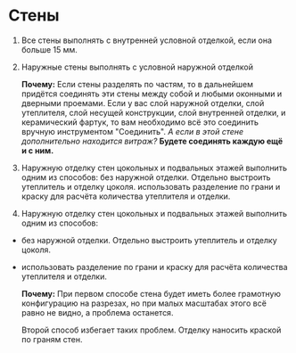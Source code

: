 # Стены
1. Все стены выполнять с внутренней условной отделкой, если она больше 15 мм.
2. Наружные стены выполнять с условной наружной отделкой

    **Почему:** 
    Если стены разделять по частям, то в дальнейшем придётся 
    соединять эти стены между собой и любыми оконными и дверными проемами.
    Если у вас слой наружной отделки, слой утеплителя, слой несущей конструкции,
    слой внутренней отделки, и керамический фартук, то вам необходимо всё это
    соединить вручную инструментом "Соединить". 
    *А если в этой стене дополнительно находится витраж?* 
    **Будете соединять каждую ещё и с ним.**
 
3. Наружную отделку стен цокольных и подвальных этажей выполнить одним из способов: 
без наружной отделки. Отдельно выстроить утеплитель и отделку цоколя.
использовать разделение по грани и краску для расчёта количества утеплителя и отделки.

4. Наружную отделку стен цокольных и подвальных этажей выполнить одним из способов: 
  - без наружной отделки. Отдельно выстроить утеплитель и отделку цоколя.
  - использовать разделение по грани и краску для расчёта количества утеплителя и отделки.

    **Почему:**
    При первом способе стена будет иметь более грамотную 
    конфигурацию на разрезах, но при малых масштабах 
    этого всё равно не видно, а проблема останется.
    
    Второй способ избегает таких проблем.
    Отделку наносить краской по граням стен.


